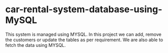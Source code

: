 # car-rental-system-database-using-MySQL
This system is managed using MYSQL. In this project we can add, remove the customers or update the tables as per requirement. We are also able to fetch the data using MYSQL.
